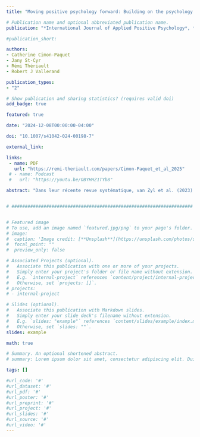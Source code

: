 ```yaml
---
title: "Moving positive psychology forward: Building on the psychology of passion"

# Publication name and optional abbreviated publication name.
publication: "*International Journal of Applied Positive Psychology*, *10*(14), 1-19. <a href='https://doi.org/10.1007/s41042-024-00198-7' target='_blank' rel='noopener noreferrer'>doi.org/10.1007/s41042-024-00198-7</a>"

#publication_short: 

authors:
- Catherine Cimon-Paquet
- Jany St-Cyr
- Rémi Thériault
- Robert J Vallerand

publication_types:
- "2"

# Show publication and sharing statistics? (requires valid doi)
add_badge: true

featured: true

date: "2024-12-08T00:00:00-04:00"

doi: "10.1007/s41042-024-00198-7"

external_link: 

links: 
 - name: PDF
   url: "https://remi-theriault.com/papers/Cimon‑Paquet_et_al_2025"
 # - name: Podcast
 #   url: "https://youtu.be/OBYHHZ1TYb8"

abstract: "Dans leur récente revue systématique, van Zyl et al. (2023) ont résumé les critiques contemporaines formulées à l’égard du domaine de la psychologie positive. Au sein de ce domaine de recherche, des différences considérables existent en ce qui concerne la rigueur des stratégies méthodologiques utilisées dans chaque domaine ou sous-domaine. Ces auteurs ont identifié six « critiques générales » ou thèmes généraux : « (a) la psychologie positive manque de théorisation et de réflexion conceptuelle appropriées ; (b) la mesure des constructions psychologiques positives et les méthodologies de recherche sont problématiques ; (c) la psychologie positive est une pseudoscience qui manque de preuves empiriques et montre une faible reproductibilité ; (d) la psychologie positive manque de nouveauté et s’isole de la psychologie dominante et générale ; (e) la psychologie positive est une idéologie néolibérale décontextualisée qui a causé du tort ; et (f) la psychologie positive est une entreprise capitaliste » (van Zyl et al., 2023, p. 7). Dans cet article, nous utilisons ces six thèmes pour identifier certaines des forces et des faiblesses du modèle dualiste de la passion (Vallerand, 2015), contribuant ainsi à formuler des recommandations sur la manière d’améliorer le sous-domaine de la recherche sur la passion. Nous pensons que l’application de cette analyse systématique et critique à d’autres sous-domaines de la psychologie positive devrait finalement contribuer à améliorer le développement futur de la psychologie positive dans son ensemble."


# ####################################################################


# Featured image
# To use, add an image named `featured.jpg/png` to your page's folder. 
# image:
#  caption: 'Image credit: [**Unsplash**](https://unsplash.com/photos/s9CC2SKySJM)'
#  focal_point: ""
#  preview_only: false

# Associated Projects (optional).
#   Associate this publication with one or more of your projects.
#   Simply enter your project's folder or file name without extension.
#   E.g. `internal-project` references `content/project/internal-project/index.md`.
#   Otherwise, set `projects: []`.
# projects:
# - internal-project

# Slides (optional).
#   Associate this publication with Markdown slides.
#   Simply enter your slide deck's filename without extension.
#   E.g. `slides: "example"` references `content/slides/example/index.md`.
#   Otherwise, set `slides: ""`.
slides: example

math: true

# Summary. An optional shortened abstract.
# summary: Lorem ipsum dolor sit amet, consectetur adipiscing elit. Duis posuere tellus ac convallis placerat. Proin tincidunt magna sed ex sollicitudin condimentum.

tags: []

#url_code: '#'
#url_dataset: '#'
#url_pdf: '#'
#url_poster: '#'
#url_preprint: '#'
#url_project: '#'
#url_slides: '#'
#url_source: '#'
#url_video: '#'
---
```

